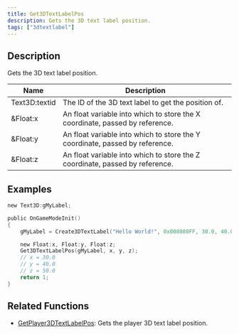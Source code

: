 ```yaml
---
title: Get3DTextLabelPos
description: Gets the 3D text label position.
tags: ["3dtextlabel"]
---
```


<VersionWarn version='omp v1.1.0.2612' />

## Description

Gets the 3D text label position.

| Name          | Description                                                                  |
| ------------- | ---------------------------------------------------------------------------- |
| Text3D:textid | The ID of the 3D text label to get the position of.                          |
| &Float:x      | An float variable into which to store the X coordinate, passed by reference. |
| &Float:y      | An float variable into which to store the Y coordinate, passed by reference. |
| &Float:z      | An float variable into which to store the Z coordinate, passed by reference. |

## Examples

```c
new Text3D:gMyLabel;

public OnGameModeInit()
{
    gMyLabel = Create3DTextLabel("Hello World!", 0x008080FF, 30.0, 40.0, 50.0, 10.0, 0, false);

    new Float:x, Float:y, Float:z;
    Get3DTextLabelPos(gMyLabel, x, y, z);
    // x = 30.0
    // y = 40.0
    // z = 50.0
    return 1;
}
```

## Related Functions

- [GetPlayer3DTextLabelPos](GetPlayer3DTextLabelPos): Gets the player 3D text label position.
